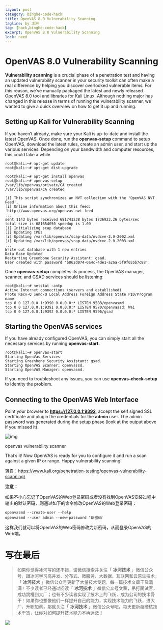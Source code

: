 ```yaml
---
layout: post
category: binghe-code-hack
title: OpenVAS 8.0 Vulnerability Scanning
tagline: by 冰河
tag: [hack,binghe-code-hack]
excerpt: OpenVAS 8.0 Vulnerability Scanning
lock: need
---
```


# OpenVAS 8.0 Vulnerability Scanning

**Vulnerability scanning** is a crucial phase of a penetration test and having an updated vulnerability scanner in your security toolkit can often make a real difference by helping you discover overlooked vulnerable items. For this reason, we’ve manually packaged the latest and newly released [OpenVAS](http://www.openvas.org/) 8.0 tool and libraries for Kali Linux. Although nothing major has changed in this release in terms of running the vulnerability scanner, we wanted to give a quick overview on how to get it up and running.

## Setting up Kali for Vulnerability Scanning

If you haven’t already, make sure your Kali is up-to-date and install the latest OpenVAS. Once done, run the **openvas-setup** command to setup OpenVAS, download the latest rules, create an admin user, and start up the various services. Depending on your bandwidth and computer resources, this could take a while.

```
root@kali:~# apt-get update
root@kali:~# apt-get dist-upgrade

root@kali:~# apt-get install openvas
root@kali:~# openvas-setup
/var/lib/openvas/private/CA created
/var/lib/openvas/CA created

[i] This script synchronizes an NVT collection with the 'OpenVAS NVT Feed'.
[i] Online information about this feed: 'http://www.openvas.org/openvas-nvt-feed
...
sent 1143 bytes received 681741238 bytes 1736923.26 bytes/sec
total size is 681654050 speedup is 1.00
[i] Initializing scap database
[i] Updating CPEs
[i] Updating /var/lib/openvas/scap-data/nvdcve-2.0-2002.xml
[i] Updating /var/lib/openvas/scap-data/nvdcve-2.0-2003.xml
...
Write out database with 1 new entries
Data Base Updated
Restarting Greenbone Security Assistant: gsad.
User created with password '6062d074-0a4c-4de1-a26a-5f9f055b7c88'.
```

Once **openvas-setup** completes its process, the OpenVAS manager, scanner, and GSAD services should be listening:

```
root@kali:~# netstat -antp
Active Internet connections (servers and established)
Proto Recv-Q Send-Q Local Address Foreign Address State PID/Program name
tcp 0 0 127.0.0.1:9390 0.0.0.0:* LISTEN 9583/openvasmd
tcp 0 0 127.0.0.1:9391 0.0.0.0:* LISTEN 9570/openvassd: Wai
tcp 0 0 127.0.0.1:9392 0.0.0.0:* LISTEN 9596/gsad
```

## Starting the OpenVAS services

If you have already configured OpenVAS, you can simply start all the necessary services by running **openvas-start**.

```
root@kali:~# openvas-start
Starting OpenVas Services
Starting Greenbone Security Assistant: gsad.
Starting OpenVAS Scanner: openvassd.
Starting OpenVAS Manager: openvasmd.
```

If you need to troubleshoot any issues, you can use **openvas-check-setup** to identity the problem.

## Connecting to the OpenVAS Web Interface

Point your browser to **https://127.0.0.1:9392**, accept the self signed SSL certificate and plugin the credentials for the **admin** user. The admin password was generated during the setup phase (look at the output above if you missed it).

![img](https://img-blog.csdnimg.cn/2019012013305928.png)

openvas vulnerability scanner

That’s it! Now OpenVAS is ready for you to configure it and run a scan against a given IP or range. Happy vulnerability scanning!

转自：https://www.kali.org/penetration-testing/openvas-vulnerability-scanning/

**注意：**

如果不小心忘记了OpenVAS的Web登录密码或者没有找到OpenVAS安装过程中输出的默认密码，则通过如下的命令修改OpenVAS的Web登录密码：

```
openvasmd --create-user --help
openvasmd --user admin --new-password '新密码'
```

这样我们就可以将OpenVAS的Web密码修改为新密码，从而登录OpenVAS的Web端。

# 写在最后

> 如果你觉得冰河写的还不错，请微信搜索并关注「 **冰河技术** 」微信公众号，跟冰河学习高并发、分布式、微服务、大数据、互联网和云原生技术，「 **冰河技术** 」微信公众号更新了大量技术专题，每一篇技术文章干货满满！不少读者已经通过阅读「 **冰河技术** 」微信公众号文章，吊打面试官，成功跳槽到大厂；也有不少读者实现了技术上的飞跃，成为公司的技术骨干！如果你也想像他们一样提升自己的能力，实现技术能力的飞跃，进大厂，升职加薪，那就关注「 **冰河技术** 」微信公众号吧，每天更新超硬核技术干货，让你对如何提升技术能力不再迷茫！


![](https://img-blog.csdnimg.cn/20200906013715889.png)